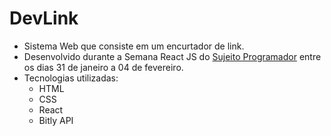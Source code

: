 # DevLink
- Sistema Web que consiste em um encurtador de link.
- Desenvolvido durante a Semana React JS do <a href="https://github.com/sujeitoprogramador">Sujeito Programador</a> entre os dias 31 de janeiro a 04 de fevereiro.
- Tecnologias utilizadas:
  - HTML
  - CSS
  - React
  - Bitly API
